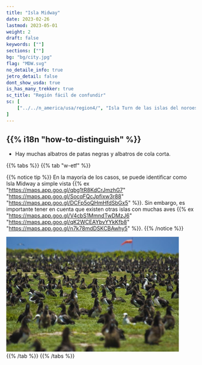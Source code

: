 ```yaml
---
title: "Isla Midway"
date: 2023-02-26
lastmod: 2023-05-01
weight: 2
draft: false
keywords: [""]
sections: [""]
bg: "bg/city.jpg"
flag: "MDW.svg"
no_detaile_info: true
jetro_detail: false
dont_show_usda: true
is_has_many_trekker: true
sc_title: "Región fácil de confundir"
sc: [
    ["../../n_america/usa/region4/", "Isla Turn de las islas del noroeste de Hawái"],
]
---
```


<div class="main-desciption country-description">
    <h2 class="section-title">{{% i18n "how-to-distinguish" %}}</h2>
    <ul class="rule-list">
        <li>Hay muchas albatros de patas negras y albatros de cola corta.</li>
    </ul>
</div>

{{% tabs %}}
{{% tab "w-etf" %}}

{{% notice tip %}}
En la mayoría de los casos, se puede identificar como Isla Midway a simple vista {{% ex "https://maps.app.goo.gl/qbg1tR8KdCrJmzhG7" "https://maps.app.goo.gl/SocqFQcJpfixw3r88" "https://maps.app.goo.gl/DCFp5oQHmHfdSbGx5" %}}. Sin embargo, es importante tener en cuenta que existen otras islas con muchas aves {{% ex "https://maps.app.goo.gl/V4cbS1MmndTwDMzJ6" "https://maps.app.goo.gl/qK2WCEAYbvYYkKfb8" "https://maps.app.goo.gl/n7k78mdDSKCBAwhy5" %}}.
{{% /notice %}}
<div class="googlemap-if no-margin">
<img src="./us_navy_100602_n_2.jpg" width="91%">
</div>
{{% /tab %}}
{{% /tabs  %}}
